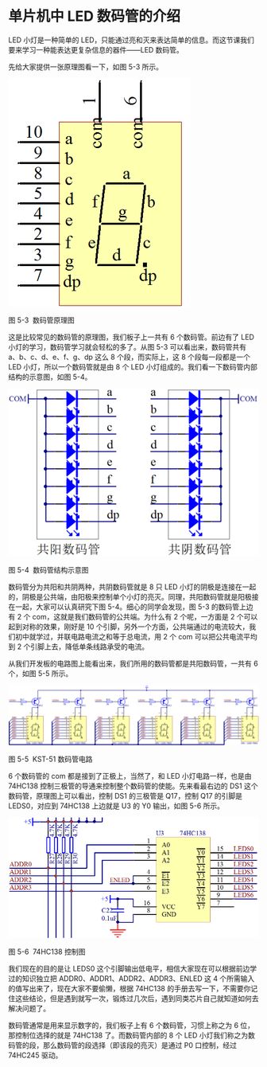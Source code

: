 # 单片机中 LED 数码管的介绍

LED 小灯是一种简单的 LED，只能通过亮和灭来表达简单的信息。而这节课我们要来学习一种能表达更复杂信息的器件——LED 数码管。

先给大家提供一张原理图看一下，如图 5-3 所示。

![图 5-3  数码管原理图](img/40926ca907fe3ce32eba63cce961a748.jpg)

图 5-3  数码管原理图

这是比较常见的数码管的原理图，我们板子上一共有 6 个数码管。前边有了 LED 小灯的学习，数码管学习就会轻松的多了。从图 5-3 可以看出来，数码管共有 a、b、c、d、e、f、g、dp 这么 8 个段，而实际上，这 8 个段每一段都是一个 LED 小灯，所以一个数码管就是由 8 个 LED 小灯组成的。我们看一下数码管内部结构的示意图，如图 5-4。

![图 5-4  数码管结构示意图](img/49f1968d3cb2ce19c2f22dfc2c61ab15.jpg)

图 5-4  数码管结构示意图

数码管分为共阳和共阴两种，共阴数码管就是 8 只 LED 小灯的阴极是连接在一起的，阴极是公共端，由阳极来控制单个小灯的亮灭。同理，共阳数码管就是阳极接在一起，大家可以认真研究下图 5-4。细心的同学会发现，图 5-3 的数码管上边有 2 个 com，这就是我们数码管的公共端。为什么有 2 个呢，一方面是 2 个可以起到对称的效果，刚好是 10 个引脚，另外一个方面，公共端通过的电流较大，我们初中就学过，并联电路电流之和等于总电流，用 2 个 com 可以把公共电流平均到 2 个引脚上去，降低单条线路承受的电流。

从我们开发板的电路图上能看出来，我们所用的数码管都是共阳数码管，一共有 6 个，如图 5-5 所示。

![图 5-5  KST-51 数码管电路](img/22e90726634098e4d210a08d198a691d.jpg)

图 5-5  KST-51 数码管电路

6 个数码管的 com 都是接到了正极上，当然了，和 LED 小灯电路一样，也是由 74HC138 控制三极管的导通来控制整个数码管的使能。先来看最右边的 DS1 这个数码管，原理图上可以看出，控制 DS1 的三极管是 Q17，控制 Q17 的引脚是 LEDS0，对应到 74HC138 上边就是 U3 的 Y0 输出，如图 5-6 所示。

![图 5-6  74HC138 控制图](img/dc3a2c503bce863ee89b7eb3af7446a7.jpg)

图 5-6  74HC138 控制图

我们现在的目的是让 LEDS0 这个引脚输出低电平，相信大家现在可以根据前边学过的知识独立把 ADDR0、ADDR1、ADDR2、ADDR3、ENLED 这 4 个所需输入的值写出来了，现在大家不要偷懒，根据 74HC138 的手册去写一下，不需要你记住这些结论，但是遇到就写一次，锻炼过几次后，遇到同类芯片自己就知道如何去解决问题了。

数码管通常是用来显示数字的，我们板子上有 6 个数码管，习惯上称之为 6 位，那控制位选择的就是 74HC138 了。而数码管内部的 8 个 LED 小灯我们称之为数码管的段，那么数码管的段选择（即该段的亮灭）是通过 P0 口控制，经过 74HC245 驱动。